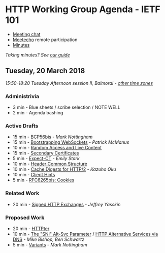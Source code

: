 # HTTP Working Group Agenda - IETF 101

* [Meeting chat](xmpp:httpbis@jabber.ietf.org?join)
* [Meetecho](http://www.meetecho.com/ietf101/httpbis) remote participation
* [Minutes](http://etherpad.tools.ietf.org:9000/p/ietf101httpbis)

*Taking minutes? See [our guide](https://github.com/httpwg/wiki/wiki/TakingMinutes)*


## Tuesday, 20 March 2018

_15:50-18:20	Tuesday Afternoon session II, Balmoral - [other time zones](https://www.timeanddate.com/worldclock/fixedtime.html?msg=HTTP+WG+Meeting&iso=20180320T1550&p1=136&ah=2&am=30)_

### Administrivia

*  3 min - Blue sheets / scribe selection / NOTE WELL
*  2 min - Agenda bashing

### Active Drafts

* 15 min - [BCP56bis](https://tools.ietf.org/html/draft-nottingham-bcp56bis) - *Mark Nottingham*
* 15 min - [Bootstrapping WebSockets](https://tools.ietf.org/html/draft-ietf-httpbis-h2-websockets) - *Patrick McManus*
* 10 min - [Random Access and Live Content](https://tools.ietf.org/html/draft-ietf-httpbis-rand-access-live)
* 15 min - [Secondary Certificates](https://tools.ietf.org/html/draft-ietf-httpbis-http2-secondary-certs)
*  5 min - [Expect-CT](https://tools.ietf.org/html/draft-ietf-httpbis-expect-ct) - *Emily Stark*
* 10 min - [Header Common Structure](https://tools.ietf.org/html/draft-ietf-httpbis-header-structure)
* 10 min - [Cache Digests for HTTP/2](https://tools.ietf.org/html/draft-ietf-httpbis-cache-digest) - *Kazuho Oku*
* 10 min - [Client Hints](https://tools.ietf.org/html/draft-ietf-httpbis-client-hints)
*  5 min - [RFC6265bis: Cookies](https://tools.ietf.org/html/draft-ietf-httpbis-rfc6265bis)

### Related Work

* 20 min - [Signed HTTP Exchanges](https://tools.ietf.org/html/draft-yasskin-http-origin-signed-responses) - *Jeffrey Yasskin*

### Proposed Work

* 20 min - [HTTPter]()
* 10 min - [The "SNI" Alt-Svc Parameter](https://datatracker.ietf.org/doc/draft-bishop-httpbis-sni-altsvc/) / 
           [HTTP Alternative Services via DNS](https://datatracker.ietf.org/doc/draft-schwartz-httpbis-dns-alt-svc/) - *Mike Bishop, Ben Schwartz*
* 5 min - [Variants](https://mnot.github.io/I-D/variants/) - *Mark Nottingham*



